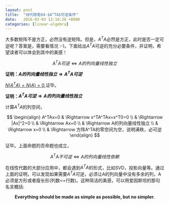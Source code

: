 ```yaml
---
layout: post
title:  "线代随笔04-$A^TA$可逆条件"
date:   2016-03-03 12:16:28 +0800
categories: [linear-algebra]
---
```


大多数矩阵不是方正，必然没有逆矩阵。但是，$A^TA$必然是方正，此时是否一定可逆呢？答案是，需要看情况 :-)。下面给出$A^TA$可逆的充分必要条件，并证明，希望读者可以体会到其中的美感！

$$
A^TA可逆 \Leftrightarrow A的列向量线性独立
$$


**证明：$A的列向量线性独立 \Rightarrow A^TA可逆$**

[$N(A^TA)=N(A)=0$](/linear-algebra/2016/04/14/linear-algebra-09-null-space-for-ata-and-a.html),证毕。

**证明：$A^TA可逆 \Rightarrow A的列向量线性独立$**

计算$A^TA$的列空间，

$$
\begin{align}
A^TAx=0 
& \Rightarrow x^TA^TAx=x^T0=0 \\
& \Rightarrow |Ax|^2=0  \\
& \Rightarrow Ax=0 \\
& \Rightarrow A的列向量线性独立 \\ 
& \Rightarrow x=0 \\
& \Rightarrow 方阵A^TA的零空间为空，说明满秩，必可逆
\end{align}
$$

证毕。上面命题的否命题也成立，

$$
A^TA不可逆 \Leftrightarrow A的列向量线性依赖
$$

在线性代数的大部分应用中，都会遇到$A^TA$的形式，比如SVD，投影向量等。通过上面的证明，可以发现如果需要$A^TA$可逆，必须让A的列向量中没有多余的列，A必须是方形或者瘦长形(列数<=行数)。这种简洁的美感，可以用爱因斯坦的那句名言概括:

<p align='center'><strong> Everything should be made as simple as possible, but no simpler.</strong></p>





